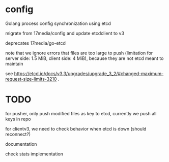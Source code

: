 # config
Golang process config synchronization using etcd

migrate from 17media/config
and update etcdclient to v3

deprecates 17media/go-etcd

note that we ignore errors that files are too large to push (limitation for server side: 1.5 MiB, client side: 4 MiB), because they are not etcd meant to maintain

see
https://etcd.io/docs/v3.3/upgrades/upgrade_3_2/#changed-maximum-request-size-limits-3210 .


# TODO

for pusher, 
only push modified files as key to etcd, currently we push all keys in repo

for clientv3,
we need to check behavior when etcd is down (should reconnect?)

documentation

check stats implementation